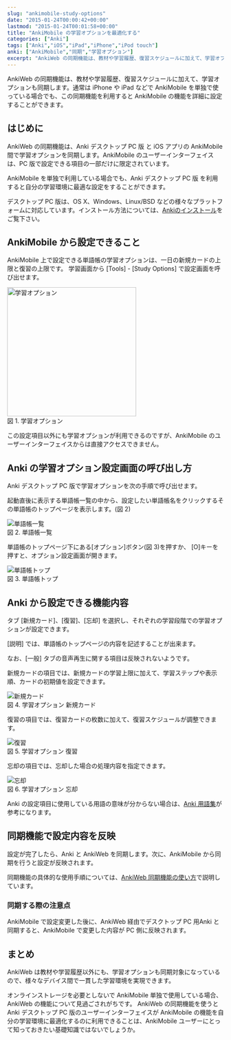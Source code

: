 ```yaml
---
slug: "ankimobile-study-options"
date: "2015-01-24T00:00:42+00:00"
lastmod: "2015-01-24T00:01:58+00:00"
title: "AnkiMobile の学習オプションを最適化する"
categories: ["Anki"]
tags: ["Anki","iOS","iPad","iPhone","iPod touch"]
anki: ["AnkiMobile","同期","学習オプション"]
excerpt: "AnkiWeb の同期機能は、教材や学習履歴、復習スケジュールに加えて、学習オプションも同期します。通常は iPhone や iPad などで AnkiMobile を単独で使っている場合でも、この同期機能を利用すると AnkiMobile の機能を詳細に設定することができます。"
---
```

<section id="preamble">
<p>AnkiWeb の同期機能は、教材や学習履歴、復習スケジュールに加えて、学習オプションも同期します。通常は iPhone や iPad などで AnkiMobile を単独で使っている場合でも、この同期機能を利用すると AnkiMobile の機能を詳細に設定することができます。</p>
</section>
<section id="はじめに">
  <div class="page-header">
    <h2>はじめに</h2>
  </div>
<p>AnkiWeb の同期機能は、Anki デスクトップ PC 版 と iOS アプリの AnkiMobile 間で学習オプションを同期します。AnkiMobile のユーザーインターフェイスは、PC 版で設定できる項目の一部だけに限定されています。</p>
<p>AnkiMobile を単独で利用している場合でも、Anki デスクトップ PC 版 を利用すると自分の学習環境に最適な設定をすることができます。</p>
<p>デスクトップ PC 版は、OS X、Windows、Linux/BSD などの様々なプラットフォームに対応しています。インストール方法については、<a href="/install_anki/">Ankiのインストール</a>をご覧下さい。</p>
</section>
<section id="ankimobile_から設定できること">
  <div class="page-header">
    <h2>AnkiMobile から設定できること</h2>
  </div>
<p>AnkiMobile 上で設定できる単語帳の学習オプションは、一日の新規カードの上限と復習の上限です。
学習画面から [Tools] - [Study Options] で設定画面を呼び出せます。</p>
<div class="imageblock">
<div class="content">
<img src="/images/how-to-ankimobile-studyoption.png" alt="学習オプション" width="300">
</div>
<div class="title">図 1. 学習オプション</div>
</div>
<p>この設定項目以外にも学習オプションが利用できるのですが、AnkiMobile のユーザーインターフェイスからは直接アクセスできません。</p>
</section>
<section id="anki_の学習オプション設定画面の呼び出し方">
  <div class="page-header">
    <h2>Anki の学習オプション設定画面の呼び出し方</h2>
  </div>
<p>Anki デスクトップ PC 版で学習オプションを次の手順で呼び出せます。</p>
<p>起動直後に表示する単語帳一覧の中から、設定したい単語帳名をクリックするその単語帳のトップページを表示します。(図 2)</p>
<div class="imageblock">
<div class="content">
<img src="/images/study-options-decklist.png" alt="単語帳一覧">
</div>
<div class="title">図 2. 単語帳一覧</div>
</div>
<p>単語帳のトップページ下にある[オプション]ボタン(図 3)を押すか、 [O]キーを押すと、オプション設定画面が開きます。</p>
<div class="imageblock">
<div class="content">
<img src="/images/study-options-cover.png" alt="単語帳トップ">
</div>
<div class="title">図 3. 単語帳トップ</div>
</div>
</section>
<section id="anki_から設定できる機能内容">
  <div class="page-header">
    <h2>Anki から設定できる機能内容</h2>
  </div>
<p>タブ [新規カード]、[復習]、[忘却] を選択し、それぞれの学習段階での学習オプションが設定できます。</p>
<p>[説明] では、単語帳のトップページの内容を記述することが出来ます。</p>
<p>なお、[一般] タブの音声再生に関する項目は反映されないようです。</p>
<p>新規カードの項目では、新規カードの学習上限に加えて、学習ステップや表示順、カードの初期値を設定できます。</p>
<div class="imageblock">
<div class="content">
<img src="/images/how2anki_1_8.png" alt="新規カード">
</div>
<div class="title">図 4. 学習オプション 新規カード</div>
</div>
<p>復習の項目では、復習カードの枚数に加えて、復習スケジュールが調整できます。</p>
<div class="imageblock">
<div class="content">
<img src="/images/how2anki_1_10.png" alt="復習">
</div>
<div class="title">図 5. 学習オプション 復習</div>
</div>
<p>忘却の項目では、忘却した場合の処理内容を指定できます。</p>
<div class="imageblock">
<div class="content">
<img src="/images/how2anki_1_11.png" alt="忘却">
</div>
<div class="title">図 6. 学習オプション 忘却</div>
</div>
<p>Anki の設定項目に使用している用語の意味が分からない場合は、<a href="/anki_glossary/">Anki 用語集</a>が参考になります。</p>
</section>
<section id="同期機能で設定内容を反映">
  <div class="page-header">
    <h2>同期機能で設定内容を反映</h2>
  </div>
<p>設定が完了したら、Anki と AnkiWeb を同期します。次に、AnkiMobile から同期を行うと設定が反映されます。</p>
<p>同期機能の具体的な使用手順については、<a href="/how-to-sync-with-ankiweb/">AnkiWeb 同期機能の使い方</a>で説明しています。</p>
<h3 id="同期する際の注意点">同期する際の注意点</h3>
<p>AnkiMobile で設定変更した後に、AnkiWeb 経由でデスクトップ PC 用Anki と同期すると、AnkiMobile で変更した内容が PC 側に反映されます。</p>
</section>
<section id="まとめ">
  <div class="page-header">
    <h2>まとめ</h2>
  </div>
<p>AnkiWeb は教材や学習履歴以外にも、学習オプションも同期対象になっているので、様々なデバイス間で一貫した学習環境を実現できます。</p>
<p>オンラインストレージを必要としないで AnkiMobile 単独で使用している場合、AnkiWeb の機能について見過ごされがちです。
AnkiWeb の同期機能を使うと Anki デスクトップ PC 版のユーザーインターフェイスが AnkiMobile の機能を自分の学習環境に最適化するのに利用できることは、AnkiMobile  ユーザーにとって知っておきたい基礎知識ではないでしょうか。</p>
</section>